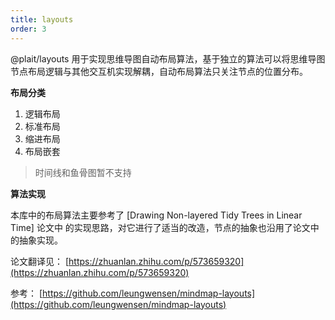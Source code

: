 ```yaml
---
title: layouts
order: 3
---
```



@plait/layouts 用于实现思维导图自动布局算法，基于独立的算法可以将思维导图节点布局逻辑与其他交互机实现解耦，自动布局算法只关注节点的位置分布。



**布局分类**

1. 逻辑布局
1. 标准布局
1. 缩进布局
1. 布局嵌套


> 时间线和鱼骨图暂不支持



**算法实现**

本库中的布局算法主要参考了   [Drawing Non-layered Tidy Trees in Linear Time] 论文中  的实现思路，对它进行了适当的改造，节点的抽象也沿用了论文中的抽象实现。

论文翻译见：  [https://zhuanlan.zhihu.com/p/573659320](https://zhuanlan.zhihu.com/p/573659320)  

参考：  [https://github.com/leungwensen/mindmap-layouts](https://github.com/leungwensen/mindmap-layouts)  

